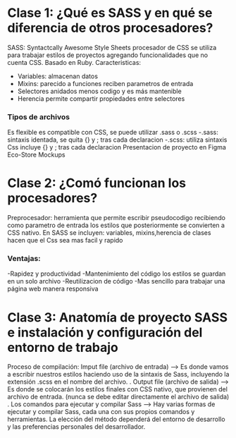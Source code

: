 # Clase 1: ¿Qué es SASS y en qué se diferencia de otros procesadores?
SASS: Syntactcally Awesome Style Sheets procesador de CSS se utiliza para trabajar estilos de proyectos agregando funcionalidades que no cuenta CSS. Basado en Ruby.
Caracteristicas:
* Variables: almacenan datos
* Mixins: parecido a funciones reciben parametros de entrada
* Selectores anidados menos codigo y es más mantenible
* Herencia permite compartir propiedades entre selectores
### Tipos de archivos
Es flexible es compatible con CSS, se puede utilizar .sass o .scss
-.sass: sintaxis identada, se quita {} y ; tras cada declaracion
-.scss: utiliza sintaxis Css incluye {} y ; tras cada declaracion 
Presentacion de proyecto en Figma Eco-Store Mockups
# Clase 2: ¿Comó funcionan los procesadores?
Preprocesador: herramienta que permite escribir pseudocodigo  recibiendo como parametro de entrada los estilos que posteriormente se convierten a CSS nativo.
En SASS se incluyen: variables, mixins,herencia de clases hacen que el Css sea mas facil y rapido 
### Ventajas:
-Rapidez y productividad 
-Mantenimiento del código los estilos se guardan en un solo archivo
-Reutilizacion de código
-Mas sencillo para trabajar una página web manera responsiva
# Clase 3: Anatomía de proyecto SASS  e instalación y configuración del entorno de trabajo
Proceso de compilación:
Imput file (archivo de entrada) —> Es donde vamos a escribir nuestros estilos haciendo uso de la sintaxis de Sass, incluyendo la extensión .scss en el nombre del archivo. .
Output file (archivo de salida) —> Es donde se colocarán los estilos finales con CSS nativo, que provienen del archivo de entrada. (nunca se debe editar directamente el archivo de salida) .
Los comandos para ejecutar y compilar Sass —> Hay varias formas de ejecutar y compilar Sass, cada una con sus propios comandos y herramientas. La elección del método dependerá del entorno de desarrollo y las preferencias personales del desarrollador.